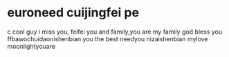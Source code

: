 # euroneed cuijingfei pe
c
cool guy
i miss you, feifei
you and family,you are my family
god bless you ffbawochuidaonishenbian
you the best
needyou
nizaishenbian
mylove
moonlightyouare
